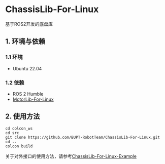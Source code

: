 # ChassisLib-For-Linux

基于ROS2开发的底盘库

## 1. 环境与依赖

### 1.1 环境

- Ubuntu 22.04

### 1.2 依赖

- ROS 2 Humble
- [MotorLib-For-Linux](https://github.com/BUPT-RobotTeam/MotorLib-For-Linux)

## 2. 使用方法

```shell
cd colcon_ws
cd src
git clone https://github.com/BUPT-RobotTeam/ChassisLib-For-Linux.git
cd ..
colcon build 
```

关于对外接口的使用方法，请参考[ChassisLib-For-Linux-Example](https://github.com/BUPT-RobotTeam/ChassisLib-For-Linux/blob/main/example/chassis_example.cpp)

